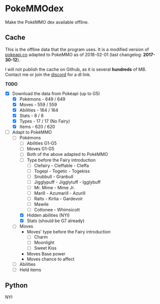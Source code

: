 # PokeMMOdex
Make the PokéMMO dex available offline.

## Cache
This is the offline data that the program uses.
It is a modified version of [pokeapi.co](https://pokeapi.co) adapted to PokeMMO as of 2018-02-01 (last changelog: **2017-30-12**).

I will not publish the cache on Github, as it is several **hundreds** of MB.  
Contact me or join the [discord](https://discord.gg/X46Z2qa) for a dl link.

**TODO**
- [x] Download the data from Pokéapi (up to G5)
  - [x] Pokémons - 649 / 649
  - [x] Moves - 559 / 559
  - [x] Abilities - 164 / 164
  - [x] Stats - 8 / 8
  - [x] Types - 17 / 17 (No Fairy)
  - [x] Items - 620 / 620

- [ ] Adapt to PokéMMO
  - [ ] Pokémons
    - [ ] Abilities G1-G5
    - [ ] Moves G1-G5
    - [ ] Both of the above adapted to PokéMMO
    - [ ] Type before the Fairy introduction
      - [ ] Clefairy - Cleffable - Cleffa
      - [ ] Togepi - Togetic - Togekiss
      - [ ] Snubbull - Granbull
      - [ ] Jigglypuff - Jigglytuff - Igglybuff
      - [ ] Mr. Mime - Mime Jr.
      - [ ] Marill - Azumarill - Azurill
      - [ ] Ralts - Kirlia - Gardevoir
      - [ ] Mawile
      - [ ] Cottonee - Whimsicott
    - [x] Hidden abilities (NYI)
    - [x] Stats (should be G7 already)
  - [ ] Moves
    - Moves' type before the Fairy introduction
      - [ ] Charm
      - [ ] Moonlight
      - [ ] Sweet Kiss
    - Moves Base power
    - Moves chance to affect
  - [ ] Abilities
  - [ ] Held items

## Python
NYI
